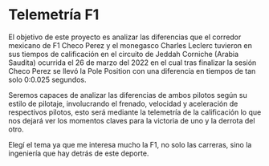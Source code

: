 # Telemetría F1
El objetivo de este proyecto es analizar las diferencias que el corredor mexicano de F1 Checo Perez y el monegasco Charles Leclerc tuvieron en sus tiempos de calificación en el circuito de Jeddah Corniche (Arabia Saudita) ocurrida el 26 de marzo del 2022 en el cual tras finalizar la sesión Checo Perez se llevó la Pole Position con una diferencia en tiempos de tan solo 0:0.025 segundos. 

Seremos capaces de analizar las diferencias de ambos pilotos según su estilo de pilotaje, involucrando el frenado, velocidad y aceleración de respectivos pilotos, esto será mediante la telemetría de la calificación lo que nos dejará ver los momentos claves para la victoria de uno y la derrota del otro.

Elegí el tema ya que me interesa mucho la F1, no solo las carreras, sino la ingeniería que hay detrás de este deporte.  
